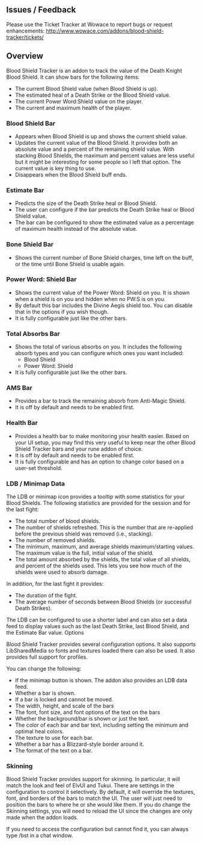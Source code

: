 ## Issues / Feedback

Please use the Ticket Tracker at Wowace to report bugs or request enhancements: http://www.wowace.com/addons/blood-shield-tracker/tickets/

## Overview

Blood Shield Tracker is an addon to track the value of the Death Knight Blood Shield. It can show bars for the following items:

* The current Blood Shield value (when Blood Shield is up).
* The estimated heal of a Death Strike or the Blood Shield value.
* The current Power Word:Shield value on the player.
* The current and maximum health of the player.

### Blood Shield Bar

* Appears when Blood Shield is up and shows the current shield value.
* Updates the current value of the Blood Shield. It provides both an absolute value and a percent of the remaining shield value. With stacking Blood Shields, the maximum and percent values are less useful but it might be interesting for some people so I left that option. The current value is key thing to use.
* Disappears when the Blood Shield buff ends.

### Estimate Bar

* Predicts the size of the Death Strike heal or Blood Shield.
* The user can configure if the bar predicts the Death Strike heal or Blood Shield value.
* The bar can be configured to show the estimated value as a percentage of maximum health instead of the absolute value.

### Bone Shield Bar

* Shows the current number of Bone Shield charges, time left on the buff, or the time until Bone Shield is usable again.

### Power Word: Shield Bar

* Shows the current value of the Power Word: Shield on you. It is shown when a shield is on you and hidden when no PW:S is on you.
* By default this bar includes the Divine Aegis shield too. You can disable that in the options if you wish though.
* It is fully configurable just like the other bars.

### Total Absorbs Bar

* Shows the total of various absorbs on you. It includes the following absorb types and you can configure which ones you want included:
    * Blood Shield
    * Power Word: Shield
* It is fully configurable just like the other bars.

### AMS Bar

* Provides a bar to track the remaining absorb from Anti-Magic Shield.
* It is off by default and needs to be enabled first.

### Health Bar

* Provides a health bar to make monitoring your health easier. Based on your UI setup, you may find this very useful to keep near the other Blood Shield Tracker bars and your rune addon of choice.
* It is off by default and needs to be enabled first.
* It is fully configurable and has an option to change color based on a user-set threshold.

### LDB / Minimap Data

The LDB or minimap icon provides a tooltip with some statistics for your Blood Shields. The following statistics are provided for the session and for the last fight:

* The total number of blood shields.
* The number of shields refreshed. This is the number that are re-applied before the previous shield was removed (i.e., stacking).
* The number of removed shields.
* The minimum, maximum, and average shields maximum/starting values. The maximum value is the full, initial value of the shield.
* The total amount absorbed by the shields, the total value of all shields, and percent of the shields used. This lets you see how much of the shields were used to absorb damage.

In addition, for the last fight it provides:

* The duration of the fight.
* The average number of seconds between Blood Shields (or successful Death Strikes).

The LDB can be configured to use a shorter label and can also set a data feed to display values such as the last Death Strike, last Blood Shield, and the Estimate Bar value.
Options

Blood Shield Tracker provides several configuration options. It also supports LibSharedMedia so fonts and textures loaded there can also be used. It also provides full support for profiles.

You can change the following:

* If the minimap button is shown. The addon also provides an LDB data feed.
* Whether a bar is shown.
* If a bar is locked and cannot be moved.
* The width, height, and scale of the bars
* The font, font size, and font options of the text on the bars
* Whether the background/bar is shown or just the text.
* The color of each bar and bar text, including setting the minimum and optimal heal colors.
* The texture to use for each bar.
* Whether a bar has a Blizzard-style border around it.
* The format of the text on a bar.

### Skinning

Blood Shield Tracker provides support for skinning. In particular, it will match the look and feel of ElvUI and Tukui. There are settings in the configuration to control it selectively. By default, it will override the textures, font, and borders of the bars to match the UI. The user will just need to position the bars to where he or she would like them. If you do change the Skinning settings, you will need to reload the UI since the changes are only made when the addon loads.

If you need to access the configuration but cannot find it, you can always type /bst in a chat window.